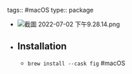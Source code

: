 tags:: #macOS
type:: package

- ![截圖 2022-07-02 下午9.28.14.png](../assets/截圖_2022-07-02_下午9.28.14_1656768567666_0.png)
- ## Installation
	- `brew install --cask fig` #macOS